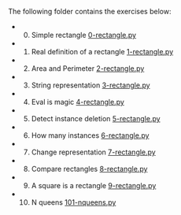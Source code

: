 The following folder contains the exercises below:
* 0. Simple rectangle [0-rectangle.py](./0-rectangle.py)
* 1. Real definition of a rectangle [1-rectangle.py](./1-rectangle.py)
* 2. Area and Perimeter [2-rectangle.py](./2-rectangle.py)
* 3. String representation [3-rectangle.py](./3-rectangle.py)
* 4. Eval is magic [4-rectangle.py](./4-rectangle.py)
* 5. Detect instance deletion [5-rectangle.py](./5-rectangle.py)
* 6. How many instances [6-rectangle.py](./6-rectangle.py)
* 7. Change representation [7-rectangle.py](./7-rectangle.py)
* 8. Compare rectangles [8-rectangle.py](./8-rectangle.py)
* 9. A square is a rectangle [9-rectangle.py](./9-rectangle.py)
* 10. N queens [101-nqueens.py](./101-nqueens.py)
